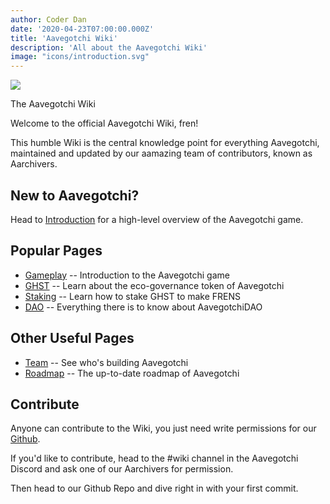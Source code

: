 ```yaml
---
author: Coder Dan
date: '2020-04-23T07:00:00.000Z'
title: 'Aavegotchi Wiki'
description: 'All about the Aavegotchi Wiki'
image: "icons/introduction.svg"
---
```


<div class="headerImageContainer">
<img class="headerImage" src="/icons/introduction.svg">
<p class="headerImageText">The Aavegotchi Wiki</p>
</div>


Welcome to the official Aavegotchi Wiki, fren! 

This humble Wiki is the central knowledge point for everything Aavegotchi, maintained and updated by our aamazing team of contributors, known as Aarchivers.

## New to Aavegotchi?

Head to [Introduction](https://wiki.aavegotchi.com/introduction) for a high-level overview of the Aavegotchi game. 

## Popular Pages
* [Gameplay](https://wiki.aavegotchi.com/gameplay) -- Introduction to the Aavegotchi game
* [GHST](https://wiki.aavegotchi.com/ghst) -- Learn about the eco-governance token of Aavegotchi
* [Staking](https://wiki.aavegotchi.com/staking) -- Learn how to stake GHST to make FRENS
* [DAO](https://wiki.aavegotchi.com/dao) -- Everything there is to know about AavegotchiDAO

## Other Useful Pages

* [Team](https://wiki.aavegotchi.com/team) -- See who's building Aavegotchi
* [Roadmap](https://wiki.aavegotchi.com/roadmap) -- The up-to-date roadmap of Aavegotchi



## Contribute

Anyone can contribute to the Wiki, you just need write permissions for our [Github](https://github.com/aavegotchi/aavegotchi-wiki). 

If you'd like to contribute, head to the #wiki channel in the Aavegotchi Discord and ask one of our Aarchivers for permission.

Then head to our Github Repo and dive right in with your first commit. 